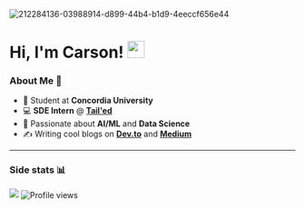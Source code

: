 ![212284136-03988914-d899-44b4-b1d9-4eeccf656e44](https://github.com/carsonSgit/carsonSgit/assets/92652800/6cdcbdc9-78e7-4e1a-ab11-e9fe3cb9e622)
<!-- Replace repo=____ & github.com/carsonSgit/_____ [![ReadMe Card](https://github-readme-stats.vercel.app/api/pin/?username=carsonSgit&repo=CropCare)](https://github.com/carsonSgit/CropCare) -->

<h1>Hi, I'm Carson! <img src="https://media.giphy.com/media/hvRJCLFzcasrR4ia7z/giphy.gif" width="30px"></h1>

### About Me 🌟
- 🏫 Student at **Concordia University**
- 💻 **SDE Intern** @ [**Tail'ed**](https://www.tailed.ca/en)
- 🤖 Passionate about **AI/ML** and **Data Science**
- ✍️ Writing cool blogs on **[Dev.to](https://dev.to/carsonsgit)** and **[Medium](https://medium.com/@carsonspriggs6)**

---

### Side stats 📊

<img src="https://github-readme-stats.vercel.app/api/top-langs/?username=carsonSgit&hide=css,mermaid,html,Jupyter%20Notebook,SCSS&hide_progress=true&custom_title=Public%20Code%20Written&langs_count=9&theme=tokyonight" />

<img src="https://komarev.com/ghpvc/?username=carsonSgit&&style=for-the-badge" alt="Profile views" align="center" />

<!--
<img src="https://github-readme-stats.vercel.app/api/top-langs/?username=carsonSgit&hide=css,mermaid,html,Jupyter%20Notebook&hide_progress=true&custom_title=Public%20Code%20Written&langs_count=8" />
<img src="https://streak-stats.demolab.com?user=carsonSgit&theme=transparent&hide_border=true&border_radius=30" /> 
<img height="240em" src="https://github-readme-stats.vercel.app/api?username=carsonSgit&show_icons=true&locale=en&theme=tokyonight" alt="carsonSgit" />
-->
  


